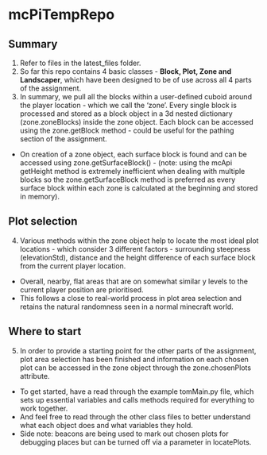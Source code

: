 # mcPiTempRepo

## Summary
1. Refer to files in the latest_files folder.
2. So far this repo contains 4 basic classes - **Block, Plot, Zone and Landscaper**, which have been designed to be of use across all 4 parts of the assignment.
3. In summary, we pull all the blocks within a user-defined cuboid around the player location - which we call the ‘zone’. Every single block is processed and stored as a block object in a 3d nested dictionary (zone.zoneBlocks) inside the zone object. Each block can be accessed using the zone.getBlock method - could be useful for the pathing section of the assignment.
* On creation of a zone object, each surface block is found and can be accessed using zone.getSurfaceBlock() - (note: using the mcApi getHeight method is extremely inefficient when dealing with multiple blocks so the zone.getSurfaceBlock method is preferred as every surface block within each zone is calculated at the beginning and stored in memory).

## Plot selection
4. Various methods within the zone object help to locate the most ideal plot locations - which consider 3 different factors - surrounding steepness (elevationStd), distance and the height difference of each surface block from the current player location.
* Overall, nearby, flat areas that are on somewhat similar y levels to the current player position are prioritised.
* This follows a close to real-world process in plot area selection and retains the natural randomness seen in a normal minecraft world.

## Where to start
5. In order to provide a starting point for the other parts of the assignment, plot area selection has been finished and information on each chosen plot can be accessed in the zone object through the zone.chosenPlots attribute.
* To get started, have a read through the example tomMain.py file, which sets up essential variables and calls methods required for everything to work together.
* And feel free to read through the other class files to better understand what each object does and what variables they hold.
* Side note: beacons are being used to mark out chosen plots for debugging places but can be turned off via a parameter in locatePlots.
